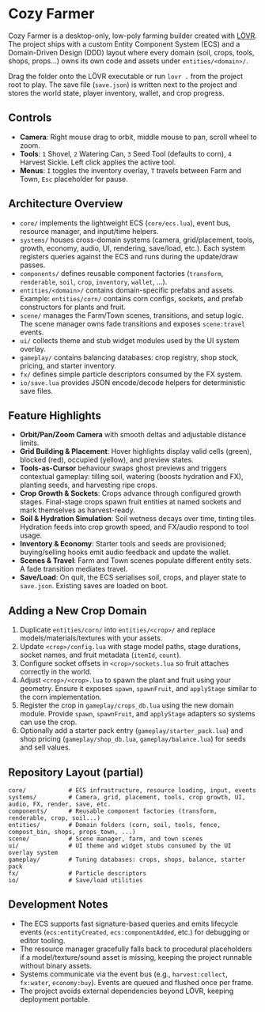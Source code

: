 # Cozy Farmer

Cozy Farmer is a desktop-only, low-poly farming builder created with [LÖVR](https://lovr.org). The project ships with a custom Entity Component System (ECS) and a Domain-Driven Design (DDD) layout where every domain (soil, crops, tools, shops, props...) owns its own code and assets under `entities/<domain>/`.

Drag the folder onto the LÖVR executable or run `lovr .` from the project root to play. The save file (`save.json`) is written next to the project and stores the world state, player inventory, wallet, and crop progress.

## Controls

- **Camera**: Right mouse drag to orbit, middle mouse to pan, scroll wheel to zoom.
- **Tools**: `1` Shovel, `2` Watering Can, `3` Seed Tool (defaults to corn), `4` Harvest Sickle. Left click applies the active tool.
- **Menus**: `I` toggles the inventory overlay, `T` travels between Farm and Town, `Esc` placeholder for pause.

## Architecture Overview

- `core/` implements the lightweight ECS (`core/ecs.lua`), event bus, resource manager, and input/time helpers.
- `systems/` houses cross-domain systems (camera, grid/placement, tools, growth, economy, audio, UI, rendering, save/load, etc.). Each system registers queries against the ECS and runs during the update/draw passes.
- `components/` defines reusable component factories (`transform`, `renderable`, `soil`, `crop`, `inventory`, `wallet`, ...).
- `entities/<domain>/` contains domain-specific prefabs and assets. Example: `entities/corn/` contains corn configs, sockets, and prefab constructors for plants and fruit.
- `scene/` manages the Farm/Town scenes, transitions, and setup logic. The scene manager owns fade transitions and exposes `scene:travel` events.
- `ui/` collects theme and stub widget modules used by the UI system overlay.
- `gameplay/` contains balancing databases: crop registry, shop stock, pricing, and starter inventory.
- `fx/` defines simple particle descriptors consumed by the FX system.
- `io/save.lua` provides JSON encode/decode helpers for deterministic save files.

## Feature Highlights

- **Orbit/Pan/Zoom Camera** with smooth deltas and adjustable distance limits.
- **Grid Building & Placement**: Hover highlights display valid cells (green), blocked (red), occupied (yellow), and preview states.
- **Tools-as-Cursor** behaviour swaps ghost previews and triggers contextual gameplay: tilling soil, watering (boosts hydration and FX), planting seeds, and harvesting ripe crops.
- **Crop Growth & Sockets**: Crops advance through configured growth stages. Final-stage crops spawn fruit entities at named sockets and mark themselves as harvest-ready.
- **Soil & Hydration Simulation**: Soil wetness decays over time, tinting tiles. Hydration feeds into crop growth speed, and FX/audio respond to tool usage.
- **Inventory & Economy**: Starter tools and seeds are provisioned; buying/selling hooks emit audio feedback and update the wallet.
- **Scenes & Travel**: Farm and Town scenes populate different entity sets. A fade transition mediates travel.
- **Save/Load**: On quit, the ECS serialises soil, crops, and player state to `save.json`. Existing saves are loaded on boot.

## Adding a New Crop Domain

1. Duplicate `entities/corn/` into `entities/<crop>/` and replace models/materials/textures with your assets.
2. Update `<crop>/config.lua` with stage model paths, stage durations, socket names, and fruit metadata (`itemId`, `count`).
3. Configure socket offsets in `<crop>/sockets.lua` so fruit attaches correctly in the world.
4. Adjust `<crop>/<crop>.lua` to spawn the plant and fruit using your geometry. Ensure it exposes `spawn`, `spawnFruit`, and `applyStage` similar to the corn implementation.
5. Register the crop in `gameplay/crops_db.lua` using the new domain module. Provide `spawn`, `spawnFruit`, and `applyStage` adapters so systems can use the crop.
6. Optionally add a starter pack entry (`gameplay/starter_pack.lua`) and shop pricing (`gameplay/shop_db.lua`, `gameplay/balance.lua`) for seeds and sell values.

## Repository Layout (partial)

```
core/            # ECS infrastructure, resource loading, input, events
systems/         # Camera, grid, placement, tools, crop growth, UI, audio, FX, render, save, etc.
components/      # Reusable component factories (transform, renderable, crop, soil...)
entities/        # Domain folders (corn, soil, tools, fence, compost_bin, shops, props_town, ...)
scene/           # Scene manager, farm, and town scenes
ui/              # UI theme and widget stubs consumed by the UI overlay system
gameplay/        # Tuning databases: crops, shops, balance, starter pack
fx/              # Particle descriptors
io/              # Save/load utilities
```

## Development Notes

- The ECS supports fast signature-based queries and emits lifecycle events (`ecs:entityCreated`, `ecs:componentAdded`, etc.) for debugging or editor tooling.
- The resource manager gracefully falls back to procedural placeholders if a model/texture/sound asset is missing, keeping the project runnable without binary assets.
- Systems communicate via the event bus (e.g., `harvest:collect`, `fx:water`, `economy:buy`). Events are queued and flushed once per frame.
- The project avoids external dependencies beyond LÖVR, keeping deployment portable.
